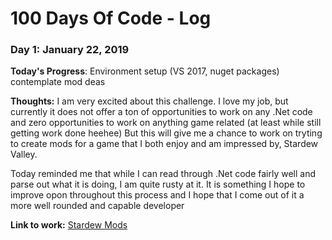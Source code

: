 # 100 Days Of Code - Log

### Day 1: January 22, 2019

**Today's Progress**: Environment setup (VS 2017, nuget packages) contemplate mod deas

**Thoughts:** I am very excited about this challenge. I love my job, but currently it does not offer a ton of opportunities to work on any .Net code and zero opportunities to work on anything game related (at least while still getting work done heehee) But this will give me a chance to work on tryting to create mods for a game that I both enjoy and am impressed by, Stardew Valley.

Today reminded me that while I can read through .Net code fairly well and parse out what it is doing, I am quite rusty at it. It is something I hope to improve opon throughout this process and I hope that I come out of it a more well rounded and capable developer

**Link to work:** [Stardew Mods](https://github.com/cavant/Stardew-Mods)<br>
                 
